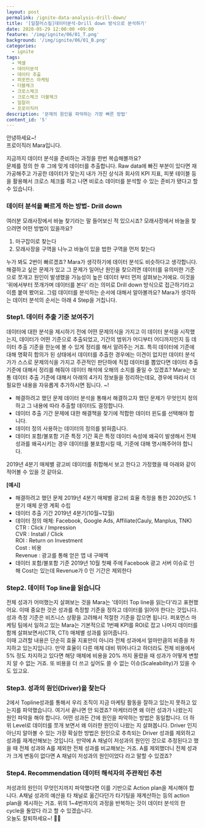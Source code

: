 ```yaml
---
layout: post
permalink: /ignite-data-analysis-drill-down/
title: '[일잘러스킬]데이터분석-Drill down 방식으로 분석하기'
date: 2020-05-29 12:00:00 +09:00
feature: '/img/ignite/06/01_T.png'
background: '/img/ignite/06/01_B.png'
categories:
  - ignite
tags:
  - 엑셀
  - 데이터분석
  - 데이터 추출
  - 퍼포먼스 마케팅 
  - 더블체크
  - 크로스체크
  - 크로스체크 더블체크
  - 일잘러
  - 프로이직러
description: '문제의 원인을 파악하는 가장 빠른 방법'
content_id: '5'
---
```


안녕하세요~!<br>
프로이직러 Mara입니다.

지금까지 데이터 분석을 준비하는 과정을 한번 복습해볼까요?<br>문제를 정의 한 후 그에 맞게 데이터를 추출합니다. Raw data에 빠진 부분이 있다면 재가공해주고 가공한 데이터가 맞는지 내가 가진 상식과 회사의 KPI 지표, 피봇 테이블 등을 활용해서 크로스 체크를 하고 나면 비로소 데이터를 분석할 수 있는 준비가 됐다고 할 수 있습니다. 

### 데이터 분석을 빠르게 하는 방법- Drill down

여러분 모래사장에서 바늘 찾기라는 말 들어보신 적 있으시죠? 모래사장에서 바늘을 찾으려면 어떤 방법이 있을까요? 

1. 마구잡이로 찾는다 
2. 모래사장을 구역을 나누고 바늘이 있을 법한 구역을 먼저 찾는다

누가 봐도 2번이 빠르겠죠? Mara가 생각하기에 데이터 분석도 비슷하다고 생각합니다. 해결하고 싶은 문제가 있고 그 문제가 일어난 원인을 찾으려면 데이터를 유의미한 기준으로 쪼개고 원인이 발생했을 가능성이 높은 데이터 부터 먼저 살펴보는거에요. 이것을 '위에서부터 쪼개가며 데이터를 본다' 라는 의미로 Drill down 방식으로 접근하기라고 이름 붙여 봤어요. 그럼 데이터를 분석하는 순서에 대해서 알아볼까요? Mara가 생각하는 데이터 분석의 순서는 아래 4 Step을 거칩니다. 

### Step1. 데이터 추출 기준 보여주기

데이터에 대한 분석을 제시하기 전에 어떤 문제의식을 가지고 이 데이터 분석을 시작했는지, 데이터가 어떤 기준으로 추출되었고, 기간의 범위가 어디부터 어디까지인지 등 데이터 추출 기준을 한눈에 볼 수 있게 정리를 해서 알려주는 거죠. 특히 데이터에 기준에 대해 명확히 합의가 된 상태에서 데이터를 추출한 경우에는 이견이 없지만 데이터 분석가가 스스로 문제의식을 가지고 주관적인 판단하에 직접 데이터를 뽑았다면 데이터 추출 기준에 대해서 정리를 해줘야 데이터 해석에 오해의 소지를 줄일 수 있겠죠? Mara는 보통 데이터 추출 기준에 대해서 아래의 4가지 정보들을 정리하는데요, 경우에 따라서 더 필요한 내용을 자유롭게 추가하시면 됩니다. ~! 

- 해결하려고 했던 문제 
  데이터 분석을 통해서 해결하고자 했던 문제가 무엇인지 정의하고 그 내용에 따라 추출할 데이터도 결정합니다.
- 데이터 추출 기간 
  문제에 대한 해결책을 찾기에 적합한 데이터 윈도를 선택해야 합니다. 
- 데이터 정의 
  사용하는 데이터의 정의를 밝혀줍니다. 
- 데이터 포함/불포함 기준 
  특정 기간 혹은 특정 데이터 속성에 왜곡이 발생해서 전체 성과를 왜곡시키는 경우 데이터를 불포함시킬 때, 기준에 대해 명시해주어야 합니다. 

2019년 4분기 매체별 광고비 데이터를 취합해서 보고 한다고 가정했을 때 아래와 같이 적어볼 수 있을 것 같아요. 

**[예시]**

- 해결하려고 했던 문제 
  2019년 4분기 매체별 광고비 효율 측정을 통한 2020년도 1분기 매체 운영 계획 수립   
- 데이터 추출 기간 
  2019년 4분기(10월~12월)
- 데이터 정의
   매체: Facebook, Google Ads, Affiliate(Cauly, Manplus, TNK)<br>
   CTR : Click / Impression<br>
   CVR : Install / Click<br>
   ROI : Return on Investment<br>
   Cost : 비용<br>
   Revenue : 광고를 통해 얻은 앱 내 구매액<br>
- 데이터 포함/불포함 기준 
  2019년 10월 첫째 주에 Facebook 광고 서버 이슈로 인해 Cost는 있는데 Revenue가 0 인 기간은 제외한다 

### Step2. 데이터 Top line을 읽습니다

전체 성과가 어떠했는지 살펴보는 것을 Mara는 '데이터 Top line을 읽는다'라고 표현했어요. 이때 중요한 것은 성과를 측정할 기준을 정하고 데이터를 읽어야 한다는 것입니다. 성과 측정 기준은 비즈니스 상황을 고려해서 적절한 기준을 잡으면 됩니다. 퍼포먼스 마케팅 팀에서 일하고 있는 Mara는 기본적으로 1번째 KPI를 ROI로 잡고 나머지 데이터를 함께 살펴보면서(CTR, CTI) 매체별 성과를 읽어줍니다. <br>
이때 고려할 내용은 단순히 효율 지표만이 아니라 전체 성과에서 얼마만큼의 비중을 차지하고 있는지입니다. 만약 효율이 다른 매체 대비 뛰어나다고 하더라도 전체 비용에서 5% 정도 차지하고 있다면 해당 매체에 비용을 20% 까지 올렸을 때 성과가 어떻게 변할지 알 수 없는 거죠. 또 비용을 더 쓰고 싶어도 쓸 수 없는 이슈(Scaleability)가 있을 수도 있고요. 

### Step3. 성과의 원인(Driver)을 찾는다

2에서 Topline성과를 통해서 우리 조직이 지금 마케팅 활동을 잘하고 있는지 못하고 있는지를 파악했습니다. 
여기서 끝나면 안 되겠죠? 마케터라면 왜 이런 성과가 나왔는지 원인 파악을 해야 합니다. 어떤 성과든 간에 원인을 파악하는 방법은 동일합니다. 더 하위 Level로 데이터를 쪼개 보면서 왜 이러한 원인이 나왔는 지 살펴봅니다. Driver 인지 아닌지 알아볼 수 있는 가장 확실한 방법은 원인으로 추측되는 Driver 성과를 제외하고 성과를 재계산해보는 것입니다. 만약에 A 채널이 저성과의 원인인 것으로 추정된다고 했을 때 전체 성과와 A를 제외한 전체 성과를 비교해보는 거죠. A를 제외했더니 전체 성과가 크게 변동이 없다면 A 채널이 저성과의 원인이었다 라고 말할 수 있겠죠?  

### Step4. Recommendation 데이터 해석자의 주관적인 추천

저성과의 원인이 무엇인지까지 파악했다면 이를 기반으로 Action plan을 제시해야 합니다. A채널 성과의 예산을 타 채널로 옮긴다던가 타기팅을 재계산하는 등의 action plan을 제시하는 거죠. 위의 1~4번까지의 과정을 반복하는 것이 데이터 분석의 한 cycle을 돌았다 라고 할 수 있겠습니다.  <br>
오늘도 칼퇴하세요~! 🙋‍♀️  